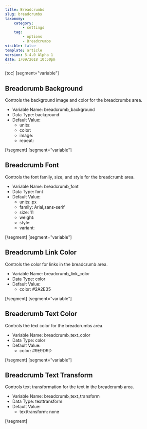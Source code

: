 ```yaml
---
title: Breadcrumbs
slug: breadcrumbs
taxonomy:
    category:
        - settings
    tag:
        - options
        - Breadcrumbs
visible: false
template: article
version: 5.4.0 Alpha 1
date: 1/09/2018 10:50pm
---
```


[toc]
[segment="variable"]

## Breadcrumb Background
Controls the background image and color for the breadcrumbs area.



- Variable Name: breadcrumb_background
- Data Type: background
- Default Value: 
	- units: 
	- color: 
	- image: 
	- repeat: 


[/segment]
[segment="variable"]

## Breadcrumb Font
Controls the font family, size, and style for the breadcrumb area.



- Variable Name: breadcrumb_font
- Data Type: font
- Default Value: 
	- units: px
	- family: Arial,sans-serif
	- size: 11
	- weight: 
	- style: 
	- variant: 


[/segment]
[segment="variable"]

## Breadcrumb Link Color
Controls the color for links in the breadcrumb area.



- Variable Name: breadcrumb_link_color
- Data Type: color
- Default Value: 
	- color: #2A2E35


[/segment]
[segment="variable"]

## Breadcrumb Text Color
Controls the text color for the breadcrumbs area.



- Variable Name: breadcrumb_text_color
- Data Type: color
- Default Value: 
	- color: #9E9D9D


[/segment]
[segment="variable"]

## Breadcrumb Text Transform
Controls text transformation for the text in the breadcrumb area.



- Variable Name: breadcrumb_text_transform
- Data Type: texttransform
- Default Value: 
	- texttransform: none


[/segment]

